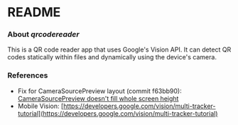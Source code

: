 # README #

### About *qrcodereader* ###

This is a QR code reader app that uses Google's Vision API. It can detect QR codes statically within files and dynamically using the device's camera.

### References ###

* Fix for CameraSourcePreview layout (commit f63bb90): [CameraSourcePreview doesn't fill whole screen height](https://github.com/googlesamples/android-vision/issues/23)
* Mobile Vision: [https://developers.google.com/vision/multi-tracker-tutorial](https://developers.google.com/vision/multi-tracker-tutorial)